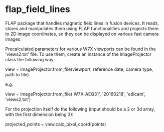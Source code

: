 # flap_field_lines
FLAP package that handles magnetic field lines in fusion devices. It reads, stores and manipulates them using FLAP functionalities and projects them to 2D image coordinates, so they can be displayed on various fast camera images.

Precalculated parameters for various W7X viewports can be found in the 'views2.txt' file. To use them, create an instance of the  ImageProjector class the following way:

view = ImageProjector.from_file(viewport, reference date, camera type, path to file)

e.g.

view = ImageProjector.from_file('W7X-AEQ31', '20160218', 'edicam', 'views2.txt')

For the projection itself do the following (input should be a 2 or 3d array, with the first dimension being 3):

projected_points = view.calc_pixel_coord(points)
